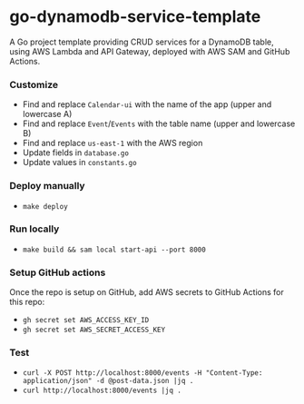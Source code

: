 # go-dynamodb-service-template

A Go project template providing CRUD services for a DynamoDB table, using AWS Lambda and API Gateway, deployed with AWS SAM and GitHub Actions.

### Customize

-   Find and replace `Calendar-ui` with the name of the app (upper and lowercase A)
-   Find and replace `Event`/`Events` with the table name (upper and lowercase B)
-   Find and replace `us-east-1` with the AWS region
-   Update fields in `database.go`
-   Update values in `constants.go`

### Deploy manually

-   `make deploy`

### Run locally

-   `make build && sam local start-api --port 8000`

### Setup GitHub actions

Once the repo is setup on GitHub, add AWS secrets to GitHub Actions for this repo:

-   `gh secret set AWS_ACCESS_KEY_ID`
-   `gh secret set AWS_SECRET_ACCESS_KEY`

### Test

-   `curl -X POST http://localhost:8000/events -H "Content-Type: application/json" -d @post-data.json |jq .`
-   `curl http://localhost:8000/events |jq .`
